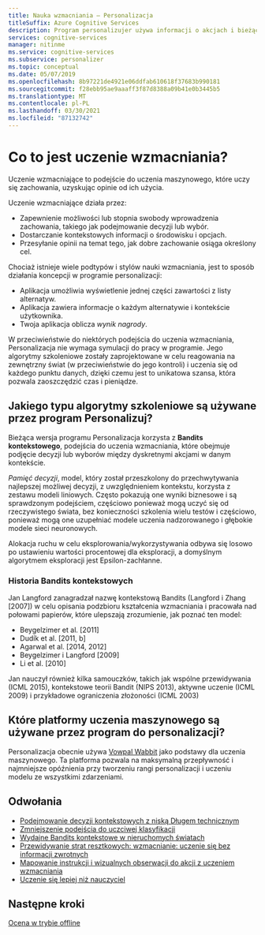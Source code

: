 ```yaml
---
title: Nauka wzmacniania — Personalizacja
titleSuffix: Azure Cognitive Services
description: Program personalizujer używa informacji o akcjach i bieżącym kontekście w celu uzyskania lepszych sugestii dotyczących klasyfikacji. Informacje o tych akcjach i kontekście to atrybuty lub właściwości, które są określane jako funkcje.
services: cognitive-services
manager: nitinme
ms.service: cognitive-services
ms.subservice: personalizer
ms.topic: conceptual
ms.date: 05/07/2019
ms.openlocfilehash: 8b97221de4921e06ddfab610618f37683b990181
ms.sourcegitcommit: f28ebb95ae9aaaff3f87d8388a09b41e0b3445b5
ms.translationtype: MT
ms.contentlocale: pl-PL
ms.lasthandoff: 03/30/2021
ms.locfileid: "87132742"
---
```

# <a name="what-is-reinforcement-learning"></a>Co to jest uczenie wzmacniania?

Uczenie wzmacniające to podejście do uczenia maszynowego, które uczy się zachowania, uzyskując opinie od ich użycia.
 
Uczenie wzmacniające działa przez:

* Zapewnienie możliwości lub stopnia swobody wprowadzenia zachowania, takiego jak podejmowanie decyzji lub wybór.
* Dostarczanie kontekstowych informacji o środowisku i opcjach.
* Przesyłanie opinii na temat tego, jak dobre zachowanie osiąga określony cel.

Chociaż istnieje wiele podtypów i stylów nauki wzmacniania, jest to sposób działania koncepcji w programie personalizacji:

* Aplikacja umożliwia wyświetlenie jednej części zawartości z listy alternatyw.
* Aplikacja zawiera informacje o każdym alternatywie i kontekście użytkownika.
* Twoja aplikacja oblicza _wynik nagrody_.

W przeciwieństwie do niektórych podejścia do uczenia wzmacniania, Personalizacja nie wymaga symulacji do pracy w programie. Jego algorytmy szkoleniowe zostały zaprojektowane w celu reagowania na zewnętrzny świat (w przeciwieństwie do jego kontroli) i uczenia się od każdego punktu danych, dzięki czemu jest to unikatowa szansa, która pozwala zaoszczędzić czas i pieniądze.

## <a name="what-type-of-reinforcement-learning-algorithms-does-personalizer-use"></a>Jakiego typu algorytmy szkoleniowe są używane przez program Personalizuj?

Bieżąca wersja programu Personalizacja korzysta z **Bandits kontekstowego**, podejścia do uczenia wzmacniania, które obejmuje podjęcie decyzji lub wyborów między dyskretnymi akcjami w danym kontekście.

_Pamięć decyzji_, model, który został przeszkolony do przechwytywania najlepszej możliwej decyzji, z uwzględnieniem kontekstu, korzysta z zestawu modeli liniowych. Często pokazują one wyniki biznesowe i są sprawdzonym podejściem, częściowo ponieważ mogą uczyć się od rzeczywistego świata, bez konieczności szkolenia wielu testów i częściowo, ponieważ mogą one uzupełniać modele uczenia nadzorowanego i głębokie modele sieci neuronowych.

Alokacja ruchu w celu eksplorowania/wykorzystywania odbywa się losowo po ustawieniu wartości procentowej dla eksploracji, a domyślnym algorytmem eksploracji jest Epsilon-zachłanne.

### <a name="history-of-contextual-bandits"></a>Historia Bandits kontekstowych

Jan Langford zanagradzał nazwę kontekstową Bandits (Langford i Zhang [2007]) w celu opisania podzbioru kształcenia wzmacniania i pracowała nad połowami papierów, które ulepszają zrozumienie, jak poznać ten model:

* Beygelzimer et al. [2011]
* Dudík et al. [2011, b]
* Agarwal et al. [2014, 2012]
* Beygelzimer i Langford [2009]
* Li et al. [2010]

Jan nauczył również kilka samouczków, takich jak wspólne przewidywania (ICML 2015), kontekstowe teorii Bandit (NIPS 2013), aktywne uczenie (ICML 2009) i przykładowe ograniczenia złożoności (ICML 2003)

## <a name="what-machine-learning-frameworks-does-personalizer-use"></a>Które platformy uczenia maszynowego są używane przez program do personalizacji?

Personalizacja obecnie używa [Vowpal Wabbit](https://github.com/VowpalWabbit/vowpal_wabbit/wiki) jako podstawy dla uczenia maszynowego. Ta platforma pozwala na maksymalną przepływność i najmniejsze opóźnienia przy tworzeniu rangi personalizacji i uczeniu modelu ze wszystkimi zdarzeniami.

## <a name="references"></a>Odwołania

* [Podejmowanie decyzji kontekstowych z niską Długem technicznym](https://arxiv.org/abs/1606.03966)
* [Zmniejszenie podejścia do uczciwej klasyfikacji](https://arxiv.org/abs/1803.02453)
* [Wydajne Bandits kontekstowe w nieruchomych światach](https://arxiv.org/abs/1708.01799)
* [Przewidywanie strat resztkowych: wzmacnianie: uczenie się bez informacji zwrotnych](https://openreview.net/pdf?id=HJNMYceCW)
* [Mapowanie instrukcji i wizualnych obserwacji do akcji z uczeniem wzmacniania](https://arxiv.org/abs/1704.08795)
* [Uczenie się lepiej niż nauczyciel](https://arxiv.org/abs/1502.02206)

## <a name="next-steps"></a>Następne kroki

[Ocena w trybie offline](concepts-offline-evaluation.md) 